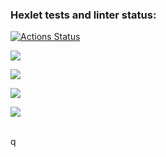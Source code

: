 ### Hexlet tests and linter status:
[![Actions Status](https://github.com/chedosaf/frontend-project-lvl3/workflows/hexlet-check/badge.svg)](https://github.com/chedosaf/frontend-project-lvl3/actions)

<a href="https://codeclimate.com/github/chedosaf/frontend-project-lvl3/maintainability"><img src="https://api.codeclimate.com/v1/badges/581678801c375a3169da/maintainability" /></a><br>

<a href="https://codeclimate.com/github/chedosaf/frontend-project-lvl3/test_coverage"><img src="https://api.codeclimate.com/v1/badges/581678801c375a3169da/test_coverage" /></a><br>

<a href="https://github.com/chedosaf/frontend-project-lvl3/actions/workflows/lint-check.yml"><img src="https://github.com/chedosaf/frontend-project-lvl3/workflows/lint/badge.svg"/></a><br>

<a href="https://github.com/chedosaf/frontend-project-lvl3/actions/workflows/lint.yml"><img src="https://github.com/chedosaf/frontend-project-lvl3/actions/workflows/lint.yml/badge.svg"></a><br>

<a href="https://frontend-project-lvl3-alpha.vercel.app"></a><br>q